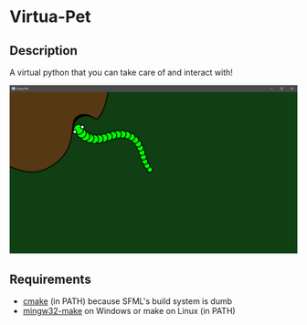 # Virtua-Pet

## Description

A virtual python that you can take care of and interact with!

![screenshot](/docs/img/screenshot-v1.png)

## Requirements

 - [cmake](https://cmake.org/download/) (in PATH) because SFML's build system is dumb
 - [mingw32-make](http://mingw-w64.org/doku.php/download) on Windows or make on Linux (in PATH)
